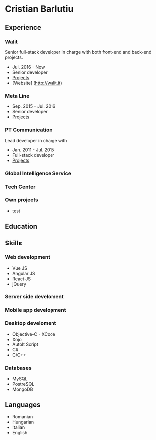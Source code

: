 # Cristian Barlutiu

## Experience

### Walit
Senior full-stack developer in charge with both front-end and back-end projects.

* Jul. 2016 - Now
* Senior developer
* [Projects](projects/walit/walit.md)
* [Website] (http://walit.it)

### Meta Line

* Sep. 2015 - Jul. 2016
* Senior developer
* [Projects](projects/metaline/metaline.md)

### PT Communication
Lead developer in charge with

* Jan. 2011 - Jul. 2015
* Full-stack developer
* [Projects](projects/ptcommunication/ptcommunication.md)

### Global Intelligence Service

### Tech Center

### Own projects
* test

## Education

## Skills

### Web development
* Vue JS
* Angular JS
* React JS
* jQuery

### Server side develoment
### Mobile app development
### Desktop develoment
* Objective-C - XCode
* Xojo
* AutoIt Script
* C#
* C/C++


### Databases
* MySQL
* PostreSQL
* MongoDB

## Languages
* Romanian
* Hungarian
* Italian
* English
